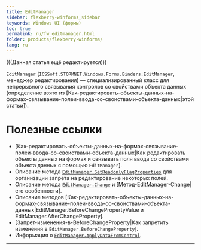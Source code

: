 ```yaml
---
title: EditManager
sidebar: flexberry-winforms_sidebar
keywords: Windows UI (формы)
toc: true
permalink: ru/fw_editmanager.html
folder: products/flexberry-winforms/
lang: ru
---
```


(((Данная статья ещё редактируется)))

`EditManager` (`ICSSoft.STORMNET.Windows.Forms.Binders.EditManager`, менеджер редактирования) — специализированный класс для непрерывного связывания контролов со свойствами объекта данных (определение взято из [Как-редактировать-объекты-данных-на-формах-связывание-полеи-ввода-со-своиствами-объекта-данных|этой статьи]).

# Полезные ссылки
* [Как-редактировать-объекты-данных-на-формах-связывание-полеи-ввода-со-своиствами-объекта-данных|Как редактировать объекты данных на формах и связывать поля ввода со свойствами объекта данных с помощью `EditManager`].
* Описание метода [`EditManager.SetReadonlyFlagProperties`](fw_editmanager-set-readonly-flag-properties.html) для организации запрета на редактирование некоторых полей.
* Описание метода [`EditManager.Change`](fw_editmanager-change.html) и [Метод-EditManager-Change|его особенности].
* Описание методов [Как-редактировать-объекты-данных-на-формах-связывание-полеи-ввода-со-своиствами-объекта-данных|EditManager.BeforeChangePropertyValue и EditManager.AfterChangeProperty].
* [Запрет-изменения-в-BeforeChangeProperty|Как запретить изменения в `EditManager.BeforeChangeProperty`].
* Информация о [`EditManager.ApplyDataFromControl`](fw_focus-and-ctrl-s.html).

----